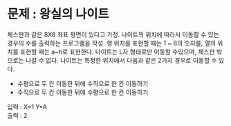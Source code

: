 <h1>문제 : 왕실의 나이트</h1>

체스판과 같은 8X8 좌표 평면이 있다고 가정. 나이트의 위치에 따라서 이동할 수 있는 경우의 수를 출력하는 프로그램을 작성.
행 위치를 표현할 때는 1 ~ 8의 숫자를, 열의 위치를 표현할 때는 a~h로 표현한다. 나이트는 L자 형태로만 이동할 수있으며, 체스판 밖으로는 나갈 수 없다.
나이트는 특정한 위치에서 다음과 같은 2가지 경우로 이동할 수 있다.

- 수평으로 두 칸 이동한 뒤에 수직으로 한 칸 이동하기
- 수직으로 두 칸 이동한 뒤에 수평으로 한 칸 이동하기

입력 : X=1 Y=A <BR>
출력 : 2
